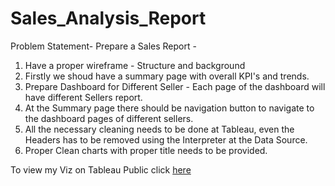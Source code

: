 # Sales_Analysis_Report
Problem Statement-
Prepare a Sales Report  - 

1. Have a proper wireframe - Structure and background
2. Firstly we shoud have a summary page with overall KPI's and trends.
3. Prepare Dashboard for Different Seller - Each page
of the dashboard will have different Sellers report.
4. At the Summary page there should be navigation button to 
navigate to the dashboard pages of different sellers.
5. All the necessary cleaning needs to be done at Tableau, even the
Headers has to be removed using the Interpreter at the Data Source.
6. Proper Clean charts with proper title needs to be provided.

To view my Viz on Tableau Public click [here](https://public.tableau.com/app/profile/sneha.sawant/viz/salesanalysis_16830383062930/SUMMARYPG)
